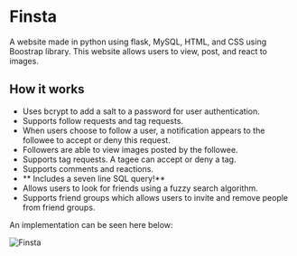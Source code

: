 # Finsta

A website made in python using flask, MySQL, HTML, and CSS using Boostrap library.
This website allows users to view, post, and react to images.

## How it works
- Uses bcrypt to add a salt to a password for user authentication.
- Supports follow requests and tag requests.
- When users choose to follow a user, a notification appears to the followee to accept or deny this request.
- Followers are able to view images posted by the followee.
- Supports tag requests.  A tagee can accept or deny a tag.
- Supports comments and reactions.
- ** Includes a seven line SQL query!**
- Allows users to look for friends using a fuzzy search algorithm.
- Supports friend groups which allows users to invite and remove people from friend groups.

An implementation can be seen here below:

![Finsta]()